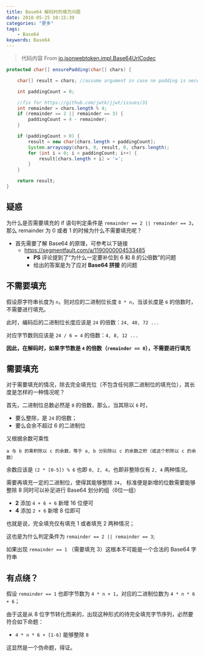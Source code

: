 ```yaml
---
title: Base64 解码时的填充问题
date: 2018-05-25 10:15:39
categories: "更多"
tags:
    - Base64
keywords: Base64
---
```


> 代码内容 From [io.jsonwebtoken.impl.Base64UrlCodec](https://github.com/jwtk/jjwt)

```java
protected char[] ensurePadding(char[] chars) {

    char[] result = chars; //assume argument in case no padding is necessary

    int paddingCount = 0;

    //fix for https://github.com/jwtk/jjwt/issues/31
    int remainder = chars.length % 4;
    if (remainder == 2 || remainder == 3) {
        paddingCount = 4 - remainder;
    }

    if (paddingCount > 0) {
        result = new char[chars.length + paddingCount];
        System.arraycopy(chars, 0, result, 0, chars.length);
        for (int i = 0; i < paddingCount; i++) {
            result[chars.length + i] = '=';
        }
    }

    return result;
}
```

## 疑惑

为什么是否需要填充的 if 语句判定条件是 `remainder == 2 || remainder == 3`，
那么 remainder 为 0 或者 1 的时候为什么不需要填充呢？

- 首先需要了解 Base64 的原理，可参考以下链接
  - https://segmentfault.com/a/1190000004533485
    - **PS** 评论提到了“为什么一定要补位到 6 和 8 的公倍数”的问题
    - 给出的答案是为了应对 **Base64 拼接** 的问题

## 不需要填充

假设原字符串长度为 `n`，则对应的二进制位长度 `8 * n`，当该长度是 `6` 的倍数时，不需要进行填充。

此时，编码后的二进制位长度应该是 `24` 的倍数：`24, 48, 72 ...`

对应字节数则应该是 `24 / 6 = 4` 的倍数：`4, 8, 12 ...`

**因此，在解码时，如果字节数是 `4` 的倍数（`remainder == 0`），不需要进行填充**

## 需要填充

对于需要填充的情况，除去完全填充位（不包含任何原二进制位的填充位），其长度是怎样的一种情况呢？

首先，二进制位总数必然是 `8` 的倍数，那么，当其除以 `6` 时，

- 要么整除，是 `24` 的倍数；
- 要么会余不超过 6 的二进制位

又根据余数可乘性

```
a 与 b 的乘积除以 c 的余数，等于 a, b 分别除以 c 的余数之积（或这个积除以 c 的余数）
```

余数应该是 `(2 * [0-5]) % 6` 也即 `0, 2, 4`，也即非整除仅有 `2, 4` 两种情况。

需要再填充一定的二进制位，使得其能够整除 `24`，
标准便是新增的位数需要能够整除 8 同时可以补足进行 Base64 划分的组（6位一组）

- **2** 添加 `4 + 6 + 6` 新增 16 位便可
- **4** 添加 `2 + 6` 新增 8 位即可

也就是说，完全填充仅有填充 1 或者填充 2 两种情况；

这也是为什么判定条件为 `remainder == 2 || remainder == 3`;

如果出现 `remainder == 1` （需要填充 3）这根本不可能是一个合法的 Base64 字符串

## 有点绕？

假设 `remainder == 1` 也即字节数为 `4 * n + 1`，对应的二进制位数为 `4 * n * 6 + 6`；

由于这是从 8 位字节转化而来的，出现这种形式的待完全填充字节序列，必然要符合如下命题：

- `4 * n * 6 + [1-6]` 能够整除 `8`

这显然是一个伪命题，得证。







